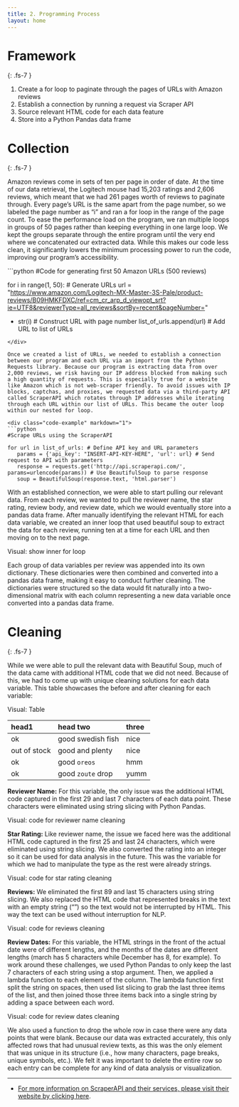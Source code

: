 ```yaml
---
title: 2. Programming Process
layout: home
---
```


# **Framework**
{: .fs-7 }

1.	Create a for loop to paginate through the pages of URLs with Amazon reviews
2.	Establish a connection by running a request via Scraper API
3.	Source relevant HTML code for each data feature
4.	Store into a Python Pandas data frame

# **Collection**
{: .fs-7 }

Amazon reviews come in sets of ten per page in order of date. At the time of our data retrieval, the Logitech mouse had 15,203 ratings and 2,606 reviews, which meant that we had 261 pages worth of reviews to paginate through. Every page’s URL is the same apart from the page number, so we labeled the page number as “i” and ran a for loop in the range of the page count. To ease the performance load on the program, we ran multiple loops in groups of 50 pages rather than keeping everything in one large loop. We kept the groups separate through the entire program until the very end where we concatenated our extracted data. While this makes our code less clean, it significantly lowers the minimum processing power to run the code, improving our program’s accessibility. 

<div class="code-example" markdown="1">
```python
#Code for generating first 50 Amazon URLs (500 reviews)

for i in range(1, 50): # Generate URLs
   url = "https://www.amazon.com/Logitech-MX-Master-3S-Pale/product-reviews/B09HMKFDXC/ref=cm_cr_arp_d_viewopt_srt?ie=UTF8&reviewerType=all_reviews&sortBy=recent&pageNumber=" 
   + str(i) # Construct URL with page number
   list_of_urls.append(url) # Add URL to list of URLs
```
</div>

Once we created a list of URLs, we needed to establish a connection between our program and each URL via an import from the Python Requests library. Because our program is extracting data from over 2,000 reviews, we risk having our IP address blocked from making such a high quantity of requests. This is especially true for a website like Amazon which is not web-scraper friendly. To avoid issues with IP blocks, captchas, and proxies, we requested data via a third-party API called ScraperAPI which rotates through IP addresses while iterating through each URL within our list of URLs. This became the outer loop within our nested for loop. 

<div class="code-example" markdown="1">
```python
#Scrape URLs using the ScraperAPI

for url in list_of_urls: # Define API key and URL parameters
   params = {'api_key': "INSERT-API-KEY-HERE", 'url': url} # Send request to API with parameters
   response = requests.get('http://api.scraperapi.com/', params=urlencode(params)) # Use BeautifulSoup to parse response
   soup = BeautifulSoup(response.text, 'html.parser')
```
</div>

With an established connection, we were able to start pulling our relevant data. From each review, we wanted to pull the reviewer name, the star rating, review body, and review date, which we would eventually store into a pandas data frame. After manually identifying the relevant HTML for each data variable, we created an inner loop that used beautiful soup to extract the data for each review, running ten at a time for each URL and then moving on to the next page. 

Visual: show inner for loop 

Each group of data variables per review was appended into its own dictionary. These dictionaries were then combined and converted into a pandas data frame, making it easy to conduct further cleaning. The dictionaries were structured so the data would fit naturally into a two-dimensional matrix with each column representing a new data variable once converted into a pandas data frame. 

# **Cleaning**
{: .fs-7 }

While we were able to pull the relevant data with Beautiful Soup, much of the data came with additional HTML code that we did not need. Because of this, we had to come up with unique cleaning solutions for each data variable. This table showcases the before and after cleaning for each variable:

Visual: Table

| head1        | head two          | three |
|:-------------|:------------------|:------|
| ok           | good swedish fish | nice  |
| out of stock | good and plenty   | nice  |
| ok           | good `oreos`      | hmm   |
| ok           | good `zoute` drop | yumm  |






**Reviewer Name:** For this variable, the only issue was the additional HTML code captured in the first 29 and last 7 characters of each data point. These characters were eliminated using string slicing with Python Pandas. 

Visual: code for reviewer name cleaning

**Star Rating:** Like reviewer name, the issue we faced here was the additional HTML code captured in the first 25 and last 24 characters, which were eliminated using string slicing. We also converted the rating into an integer so it can be used for data analysis in the future. This was the variable for which we had to manipulate the type as the rest were already strings.

Visual: code for star rating cleaning

**Reviews:** We eliminated the first 89 and last 15 characters using string slicing. We also replaced the HTML code that represented breaks in the text with an empty string (“”) so the text would not be interrupted by HTML. This way the text can be used without interruption for NLP. 

Visual: code for reviews cleaning

**Review Dates:** For this variable, the HTML strings in the front of the actual date were of different lengths, and the months of the dates are different lengths (march has 5 characters while December has 8, for example). To work around these challenges, we used Python Pandas to only keep the last 7 characters of each string using a stop argument. Then, we applied a lambda function to each element of the column. The lambda function first split the string on spaces, then used list slicing to grab the last three items of the list, and then joined those three items back into a single string by adding a space between each word. 

Visual: code for review dates cleaning

We also used a function to drop the whole row in case there were any data points that were blank. Because our data was extracted accurately, this only affected rows that had unusual review texts, as this was the only element that was unique in its structure (i.e., how many characters, page breaks, unique symbols, etc.). We felt it was important to delete the entire row so each entry can be complete for any kind of data analysis or visualization. 

----

- [For more information on ScraperAPI and their services, please visit their website by clicking here](https://www.scraperapi.com).

